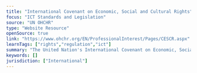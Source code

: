 ```yaml
---
title: "International Covenant on Economic, Social and Cultural Rights"
focus: "ICT Standards and Legislation"
source: "UN OHCHR"
type: "Website Resource"
openSource: true
link: "https://www.ohchr.org/EN/ProfessionalInterest/Pages/CESCR.aspx"
learnTags: ["rights","regulation","ict"]
summary: "The United Nation's International Covenant on Economic, Social and Cultural Rights."
keywords: []
jurisdiction: ["International"]
---
```

